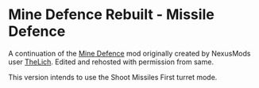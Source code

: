 # Mine Defence Rebuilt - Missile Defence

A continuation of the [Mine Defence](https://www.nexusmods.com/x4foundations/mods/165) mod originally created by NexusMods user [TheLich](https://www.nexusmods.com/x4foundations/users/943197).  Edited and rehosted with permission from same.

This version intends to use the Shoot Missiles First turret mode.